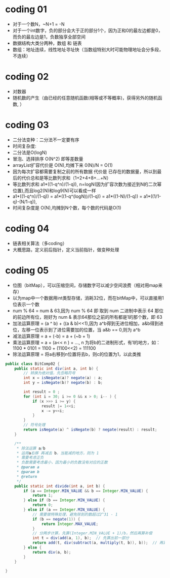 # coding 01
- 对于一个数N，~N+1 = -N
- 对于一个int数字，负的部分会大于正的部分1个，因为正和0的最左边都是0，而负的最左边是1，负数独享全部空间
- 数据结构大类分两种，数组 和 链表
- 数组：地址连续，线性地址寻址快（当数组特别大时可能物理地址会分多段，不连续）
# coding 02 
- 对数器
- 随机数的产生（由已经的任意随机函数(相等或不等概率)，获得另外的随机函数, ）
# coding 03
- 二分法变种：二分法不一定要有序
- 时间复杂度:
- 二分法是O(logN)
- 冒泡、选择排序 O(N^2) 即等差数量
- arrayList扩容代价是 O(N),均摊下来 0(N)/N = O(1)
- 因为每次扩容都需要复制之前的所有数据 代价是 已存在的数据量，所以到最后的代价总和是等比数列求和（1+2+4+8+...+N）
- 等比数列求和   a1*((1-q^n)/(1-q)), n=logN(因为扩容次数为接近到N的二次幂位置),而且log2(N)和log9(N)可以看成一样
- a1*((1-q^n)/(1-q)) = a1*((1-q^(logN))/(1-q)) = a1*((1-N)/(1-q)) = a1*((1/1-q)-(N/1-q)),
- 时间复杂度是 O(N),均摊到N个数，每个数的代码是O(1)
# coding 04
- 链表相关算法（多coding）
- 大概思路，定义前后指针，定义当前指针，做变种处理
# coding 05
- 位图（bitMap），可以压缩空间，存储数字可以减少空间浪费（相对用map来存）
- 以为map中一个数据用int类型存储，消耗32位，而在bitMap中，可以直接用1位表示一个数
- num % 64 = num & 63,因为 num % 64 即 取到 num 二进制中表示 64 那位的前边所有位，刚好为 num & 表示64那位之前的所有都是1的那个数，即 63
- 加法运算原理 = (a ^ b) + ((a & b)<<1),因为 a^b得到无进位相加，a&b得到进位，左移一位表示到了进位需要加的位置，当 a&b == 0,则为 a^b 
- 减法运算原理 = a + (-b) = a + (~b + 1)
- 乘法运算原理 = a + (a<< n ) + ..., n 为将b的二进制形式，有1的地方，如：1100 * 0101 = 1100 + (1100<<2) = 111100
- 除法运算原理 = 将a右移到n位置将去b，则c的位置为1，以此类推
```java
public class BitComp02 {
    public static int div(int a, int b) {
        // 转换为绝对值，先忽略符号
        int x = isNegate(a)? negate(a) : a;
        int y = isNegate(b)? negate(b) : b;

        int result = 0 ;
        for (int i = 30; i >= 0 && x > 0; i-- ) {
            if (x >>> i >= y) {
                result |= 1<<i;
                x -= y<<i;
            }
        }
        // 符号处理
        return isNegate(a) ^ isNegate(b) ? negate(result) : result;
    }

    /**
     * 除法运算 a/b
     * 运用a右移 再减去 b，当能减的地方，则为 1
     * 需要考虑正负
     * 负数需要考虑最小，因为最小的负数没有对应的正数
     * @param a
     * @param b
     * @return
     */
    public static int divide(int a, int b) {
        if (a == Integer.MIN_VALUE && b == Integer.MIN_VALUE) {
            return 1;
        } else if (b == Integer.MIN_VALUE) {
            return 0;
        } else if (a == Integer.MIN_VALUE) {
            // 需要做特殊处理，避免除到的数超过2^31 - 1
            if (b == negate(1)) {
                return Integer.MAX_VALUE;
            }
            // 分两步计算，先算(Integer.MIN_VALUE + 1)/b，然后再算补偿
            int t = div(add(a, 1), b);  // 先算出前一部分
            return add(t, div(subtract(a, multiply(t, b)), b));  // 再算出补偿的部分
        } else {
            return div(a, b);
        }
    }

}
```
